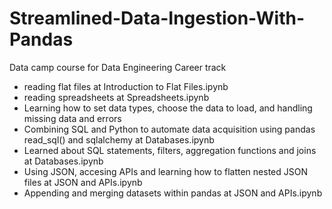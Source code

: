 # Streamlined-Data-Ingestion-With-Pandas
Data camp course for Data Engineering Career track

- reading flat files at Introduction to Flat Files.ipynb
- reading spreadsheets at Spreadsheets.ipynb
- Learning how to set data types, choose the data to load, and handling missing data and errors
- Combining SQL and Python to automate data acquisition using pandas read_sql() and sqlalchemy at Databases.ipynb
- Learned about SQL statements, filters, aggregation functions and joins at Databases.ipynb
- Using JSON, accesing APIs and learning how to flatten nested JSON files at JSON and APIs.ipynb
- Appending and merging datasets within pandas at JSON and APIs.ipynb